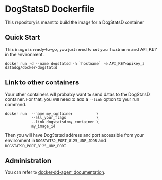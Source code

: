 # DogStatsD Dockerfile

This repository is meant to build the image for a DogStatsD container.


## Quick Start

This image is ready-to-go, you just need to set your hostname and API_KEY in the environment.

```
docker run -d --name dogstatsd -h `hostname` -e API_KEY=apikey_3 datadog/docker-dogstatsd
```

## Link to other containers

Your other containers will probably want to send datas to the DogStatsD container. For that, you will need to add a `--link` option to your run command.

```
docker run  --name my_container           \
            --all_your_flags              \
            --link dogstatsd:my_container \
            my_image_id
```

Then you will have DogStatsd address and port accessible from your environment in `DOGSTATSD_PORT_8125_UDP_ADDR` and `DOGSTATSD_PORT_8125_UDP_PORT`.


## Administration

You can refer to [docker-dd-agent documentation](https://github.com/DataDog/docker-dd-agent/).
